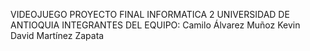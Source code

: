 VIDEOJUEGO PROYECTO FINAL INFORMATICA 2
UNIVERSIDAD DE ANTIOQUIA
INTEGRANTES DEL EQUIPO:
Camilo Álvarez Muñoz
Kevin David Martínez Zapata
